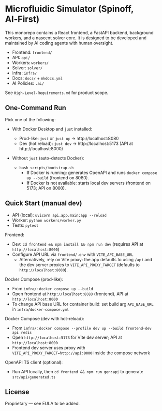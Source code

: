 # Microfluidic Simulator (Spinoff, AI‑First)

This monorepo contains a React frontend, a FastAPI backend, background workers, and a nascent solver core. It is designed to be developed and maintained by AI coding agents with human oversight.

- Frontend: `frontend/`
- API: `api/`
- Workers: `workers/`
- Solver: `solver/`
- Infra: `infra/`
- Docs: `docs/` + `mkdocs.yml`
- AI Policies: `.ai/`

See `High-Level-Requirements.md` for product scope.

## One-Command Run

Pick one of the following:

- With Docker Desktop and `just` installed:
  - Prod-like: `just` or `just up` → http://localhost:8080
  - Dev (hot reload): `just dev` → http://localhost:5173 (API at http://localhost:8000)

- Without `just` (auto-detects Docker):
  - `bash scripts/bootstrap.sh`
    - If Docker is running: generates OpenAPI and runs `docker compose up --build` (frontend on 8080).
    - If Docker is not available: starts local dev servers (frontend on 5173; API on 8000).

## Quick Start (manual dev)
- API (local): `uvicorn api.app.main:app --reload`
- Worker: `python workers/worker.py`
- Tests: `pytest`

Frontend:
- Dev: `cd frontend && npm install && npm run dev` (requires API at `http://localhost:8000`)
- Configure API URL via `frontend/.env` with `VITE_API_BASE_URL`
  - Alternatively, rely on Vite proxy: the app defaults to using `/api` and the dev server proxies to `VITE_API_PROXY_TARGET` (defaults to `http://localhost:8000`).

Docker Compose (prod-like):
- From `infra/`: `docker compose up --build`
- Open frontend at `http://localhost:8080` (frontend), API at `http://localhost:8000`
- To change API base URL for container build: set build arg `API_BASE_URL` in `infra/docker-compose.yml`

Docker Compose (dev with hot-reload):
- From `infra/`: `docker compose --profile dev up --build frontend-dev api redis`
- Open `http://localhost:5173` for Vite dev server; API at `http://localhost:8000`
- Frontend dev server uses proxy with `VITE_API_PROXY_TARGET=http://api:8000` inside the compose network

OpenAPI TS client (optional):
- Run API locally, then `cd frontend && npm run gen:api` to generate `src/api/generated.ts`

## License
Proprietary — see EULA to be added.
